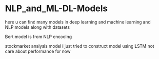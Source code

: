 # NLP_and_ML-DL-Models
<p> here u can find many models in deep learning and machine learning and NLP models  along with datasets </p>
<p> Bert model is from NLP encoding </p>
<p> stockmarket analysis model i just tried to construct model using LSTM not care about performance for now </p>
